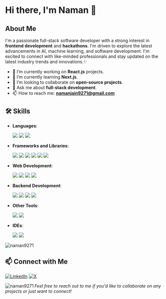 # Hi there, I'm Naman 👋

## About Me

I'm a passionate full-stack software developer with a strong interest in **frontend development** and **hackathons**. I'm driven to explore the latest advancements in AI, machine learning, and software development. I'm excited to connect with like-minded professionals and stay updated on the latest industry trends and innovations.✨

- 🔭 I’m currently working on **React.js** projects.  
- 🌱 I’m currently learning **Next.js**.  
- 👯 I’m looking to collaborate on **open-source projects**.  
- 💬 Ask me about **full-stack development**.  
- 📫 How to reach me: **namanjain9271@gmail.com**

## 🛠️ Skills
- **Languages**:  
  <div align="left">
    <img src="https://img.shields.io/badge/C-00599C?style=for-the-badge&logo=c&logoColor=white" />  
    <img src="https://img.shields.io/badge/C++-00599C?style=for-the-badge&logo=c%2B%2B&logoColor=white" /> 
    <img src="https://img.shields.io/badge/Python-3776AB?style=for-the-badge&logo=python&logoColor=white" />
  </div>
- **Frameworks and Libraries**:  
  <div align="left"> 
    <img src="https://img.shields.io/badge/React-61DAFB?style=for-the-badge&logo=react&logoColor=white" />  
    <img src="https://img.shields.io/badge/Next.js-000000?style=for-the-badge&logo=nextdotjs&logoColor=white" />  
    <img src="https://img.shields.io/badge/Node.js-339933?style=for-the-badge&logo=nodedotjs&logoColor=white" />  
    <img src="https://img.shields.io/badge/Express.js-404D59?style=for-the-badge" />  
    <img src="https://img.shields.io/badge/Bootstrap-563D7C?style=for-the-badge&logo=bootstrap&logoColor=white" />  
    <img src="https://img.shields.io/badge/Tailwind_CSS-38B2AC?style=for-the-badge&logo=tailwind-css&logoColor=white" />
  </div>

- **Web Development**:  
  <div align="left">
    <img src="https://img.shields.io/badge/HTML5-E34F26?style=for-the-badge&logo=html5&logoColor=white" />  
    <img src="https://img.shields.io/badge/CSS3-1572B6?style=for-the-badge&logo=css3&logoColor=white" />  
    <img src="https://img.shields.io/badge/JavaScript-F7DF1E?style=for-the-badge&logo=javascript&logoColor=black" />  
    <img src="https://img.shields.io/badge/TypeScript-3178C6?style=for-the-badge&logo=typescript&logoColor=white" />
  </div>


- **Backend Development**:  
  <div align="left">
    <img src="https://img.shields.io/badge/Node.js-339933?style=for-the-badge&logo=nodedotjs&logoColor=white" />  
    <img src="https://img.shields.io/badge/Express.js-404D59?style=for-the-badge" />  
    <img src="https://img.shields.io/badge/PostgreSQL-4169E1?style=for-the-badge&logo=postgresql&logoColor=white" />  
    <img src="https://img.shields.io/badge/MongoDB-47A248?style=for-the-badge&logo=mongodb&logoColor=white" />
  </div>

- **Other Tools**:  
  <div align="left">
    <img src="https://img.shields.io/badge/Git-F05032?style=for-the-badge&logo=git&logoColor=white" />
    <img src="https://img.shields.io/badge/Jupyter_Notebook-F37626?style=for-the-badge&logo=jupyter&logoColor=white" />
  </div>

- **IDEs**:  
  <div align="left">
    <img src="https://img.shields.io/badge/VS_Code-007ACC?style=for-the-badge&logo=visual-studio-code&logoColor=white" />  
    <img src="https://img.shields.io/badge/PyCharm-000000?style=for-the-badge&logo=pycharm&logoColor=white" />
  </div>

<p align="left"> <img src="https://komarev.com/ghpvc/?username=naman9271&label=Profile%20views&color=0e75b6&style=flat" alt="naman9271" /> </p>
  
## 📫 Connect with Me
  
   [![LinkedIn](https://img.shields.io/badge/LinkedIn-%230077B5.svg?logo=linkedin&logoColor=white)](https://www.linkedin.com/in/naman-jain-nj2006/)
   [![X](https://img.shields.io/badge/X-black.svg?logo=X&logoColor=white)](https://x.com/naman9271)


<p><img align="left" src="https://github-readme-stats.vercel.app/api/top-langs?username=naman9271&show_icons=true&locale=en&layout=compact" alt="naman9271" /></p>



*Feel free to reach out to me if you'd like to collaborate on any projects or just want to connect!*
